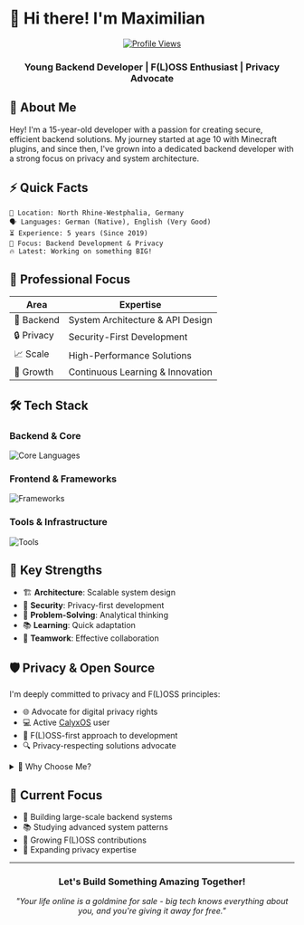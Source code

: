 # 👋 Hi there! I'm Maximilian

<div align="center">

[![Profile Views](https://komarev.com/ghpvc/?username=GuthiYT&color=blue&style=flat-square)](https://github.com/GuthiYT)

### Young Backend Developer | F(L)OSS Enthusiast | Privacy Advocate

</div>

## 🚀 About Me

Hey! I'm a 15-year-old developer with a passion for creating secure, efficient backend solutions. My journey started at age 10 with Minecraft plugins, and since then, I've grown into a dedicated backend developer with a strong focus on privacy and system architecture.

## ⚡ Quick Facts

```plaintext
📍 Location: North Rhine-Westphalia, Germany
🗣️ Languages: German (Native), English (Very Good)
⏳ Experience: 5 years (Since 2019)
🎯 Focus: Backend Development & Privacy
🔥 Latest: Working on something BIG!
```

## 💼 Professional Focus

| Area | Expertise |
|------|-----------|
| 🔧 Backend | System Architecture & API Design |
| 🔒 Privacy | Security-First Development |
| 📈 Scale | High-Performance Solutions |
| 🌱 Growth | Continuous Learning & Innovation |

## 🛠️ Tech Stack

### Backend & Core
<p>
  <img src="https://skillicons.dev/icons?i=ts,js,kotlin,nodejs,java&theme=dark" alt="Core Languages"/>
</p>

### Frontend & Frameworks
<p>
  <img src="https://skillicons.dev/icons?i=solidjs,nextjs,vue,nuxtjs&theme=dark" alt="Frameworks"/>
</p>

### Tools & Infrastructure
<p>
  <img src="https://skillicons.dev/icons?i=postgres,git,linux&theme=dark" alt="Tools"/>
</p>

## 💪 Key Strengths

- 🏗️ **Architecture**: Scalable system design
- 🔐 **Security**: Privacy-first development
- 🧠 **Problem-Solving**: Analytical thinking
- 📚 **Learning**: Quick adaptation
- 🤝 **Teamwork**: Effective collaboration

## 🛡️ Privacy & Open Source

I'm deeply committed to privacy and F(L)OSS principles:
- 🌐 Advocate for digital privacy rights
- 💻 Active [CalyxOS](https://calyxos.org/) user
- 🤝 F(L)OSS-first approach to development
- 🔍 Privacy-respecting solutions advocate

<details>
<summary>🌟 Why Choose Me?</summary>

- 🏢 **For Companies**
  - Fresh perspectives meets solid experience
  - Strong foundation in modern technologies
  - Privacy-first approach to development

- 👥 **For Clients**
  - Dedicated to private, small and efficient solutions
  - Clear communication and reliable delivery
  - Focus on long-term scalability

- 👨‍💻 **For Developers**
  - Soon to be F(L)OSS contributor
  - Open to exciting collaborations
  - Knowledge sharing enthusiast
</details>

## 🎯 Current Focus

- 🔨 Building large-scale backend systems
- 📚 Studying advanced system patterns
- 🤝 Growing F(L)OSS contributions
- 🌱 Expanding privacy expertise

---

<div align="center">

### Let's Build Something Amazing Together! 

*"Your life online is a goldmine for sale - big tech knows everything about you, and you're giving it away for free."*

</div>

